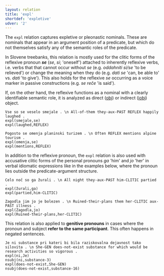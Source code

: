 ```yaml
---
layout: relation
title: 'expl'
shortdef: 'expletive'
udver: '2'
---
```


The `expl` relation captures expletive or pleonastic nominals. These are nominals that appear in an argument position of a predicate, but which do not themselves satisfy any of the semantic roles of the predicate.

In Slovene treebanks, this relation is mostly used for the clitic forms of the reflexive pronoun _**se**_ (_se_, _si_; 'oneself') attached to inherently reflexive verbs, i.e. verbs that that cannot occur without _se_ (e.g. _oddahniti si/se_ 'to be relieved') or change the meaning when they do (e.g. _dati se_ 'can, be able to' vs. _dati_ 'to give'). This also holds for the reflexive _se_ occurring as a voice marker in passive constructions (e.g. _se reče_ 'is said'). 

If, on the other hand, the reflexive functions as a nominal with a clearly identifiable semantic role, it is analyzed as direct ([obj]()) or indirect ([iobj]()) object.

~~~ sdparse
Vse so se veselo smejale . \n All-of-them they-aux-PAST REFLEX happily laughed .
expl(smejale,se)
expl(laughed,REFLEX)
~~~
~~~ sdparse
Pogosto se omenja planinski turizem . \n Often REFLEX mentions alpine tourism .
expl(omenja,se)
expl(mentions,REFLEX)
~~~

In addition to the reflexive pronoun, the `expl` relation is also used with accusative clitic forms of the personal pronouns _ga_ 'him' and _jo_ 'her' in verbal idiomatic expressions like in the examples below, where the pronoun lies outside the predicate-argument structure.


~~~ sdparse
Celo noč so ga žurali . \n All night they-aux-PAST him-CLITIC partied .
expl(žurali,ga)
expl(partied,him-CLITIC)
~~~
~~~ sdparse
Zagodla jim jo je bolezen . \n Ruined-their-plans them her-CLITIC aux-PAST illness .
expl(Zagodla,jo)
expl(Ruined-their-plans,her-CLITIC)
~~~

This relation is also applied to **genitive pronouns** in cases where the pronoun and subject **refer to the same participant**. This often happens in negated sentences. 
~~~ sdparse
Je ni substance pri kateri bi bila raziskovalna dejavnost tako silovita . \n She-GEN does-not-exist substance for which would be research activities so vigorous .
expl(ni,Je)
nsubj(ni,substance-3)
expl(does-not-exist,She-GEN)
nsubj(does-not-exist,substance-16)
~~~
<!-- Interlanguage links updated Út 9. května 2023, 20:04:14 CEST -->
